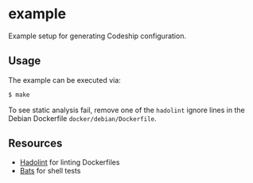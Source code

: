 # example

Example setup for generating Codeship configuration.

## Usage

The example can be executed via:

```bash
$ make
```

To see static analysis fail, remove one of the `hadolint` ignore lines in the
Debian Dockerfile `docker/debian/Dockerfile`.

## Resources

* [Hadolint](https://github.com/hadolint/hadolint) for linting Dockerfiles
* [Bats](https://github.com/sstephenson/bats) for shell tests
